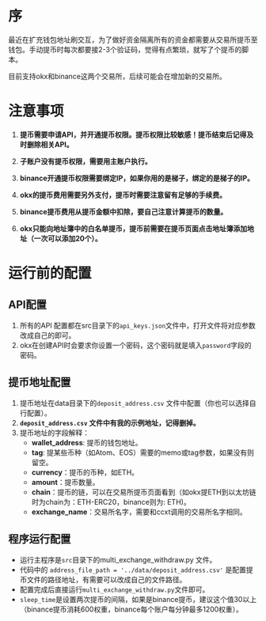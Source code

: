 # 序

最近在扩充钱包地址刷交互，为了做好资金隔离所有的资金都需要从交易所提币至钱包。手动提币时每次都要接2-3个验证码，觉得有点繁琐，就写了个提币的脚本。

目前支持okx和binance这两个交易所，后续可能会在增加新的交易所。



# 注意事项

1. **提币需要申请API，并开通提币权限。提币权限比较敏感！提币结束后记得及时删除相关API。**

2. **子账户没有提币权限，需要用主账户执行。**

3. **binance开通提币权限需要绑定IP，如果你用的是梯子，绑定的是梯子的IP。**

4. **okx的提币费用需要另外支付，提币时需要注意留有足够的手续费。**

5. **binance提币费用从提币金额中扣除，要自己注意计算提币的数量。**

6. **okx只能向地址簿中的白名单提币，提币前需要在提币页面点击地址簿添加地址（一次可以添加20个）。**


# 运行前的配置

## API配置

1. 所有的API 配置都在src目录下的`api_keys.json`文件中，打开文件将对应参数改成自己的即可。
2. okx在创建API时会要求你设置一个密码，这个密码就是填入`password`字段的密码。
## 提币地址配置

1. 提币地址在data目录下的`deposit_address.csv` 文件中配置（你也可以选择自行配置）。
2. **`deposit_address.csv` 文件中有我的示例地址，记得删掉。**
3. 提币地址的字段解释：
   - **wallet_address**: 提币的钱包地址。
   - **tag**: 提某些币种（如Atom、EOS）需要的memo或tag参数，如果没有则留空。
   - **currency**：提币的币种，如ETH。
   - **amount**：提币数量。
   - **chain**：提币的链，可以在交易所提币页面看到（如okx提ETH到以太坊链时为chain为：ETH-ERC20，binance则为: ETH)。
   - **exchange_name**：交易所名字，需要和ccxt调用的交易所名字相同。

## 程序运行配置

- 运行主程序是`src`目录下的multi_exchange_withdraw.py 文件。
- 代码中的 `address_file_path = '../data/deposit_address.csv'` 是配置提币文件的路径地址，有需要可以改成自己的文件路径。
- 配置完成后直接运行`multi_exchange_withdraw.py`文件即可。
- `sleep_time`是设置两次提币的间隔，如果是binance提币，建议这个值30以上（binance提币消耗600权重，binance每个账户每分钟最多1200权重）。

